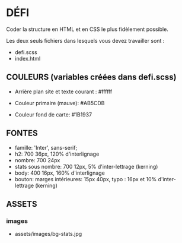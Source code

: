 # DÉFI
Coder la structure en HTML et en CSS le plus fidèlement possible.

Les deux seuls fichiers dans lesquels vous devez travailler sont :
- defi.scss
- index.html

## COULEURS (variables créées dans defi.scss)
- Arrière plan site et texte courant :
  #ffffff

- Couleur primaire (mauve):
  #AB5CDB

- Couleur fond de carte:
  #1B1937


## FONTES
- famille: 'Inter', sans-serif;
- h2: 700 36px, 120% d'interlignage
- nombre: 700 24px
- stats sous nombre: 700 12px, 5% d'inter-lettrage (kerning)
- body: 400 16px, 160% d'interlignage
- bouton: marges intérieures: 15px 40px, typo : 16px et 10% d'inter-lettrage (kerning)


## ASSETS

### images
- assets/images/bg-stats.jpg
